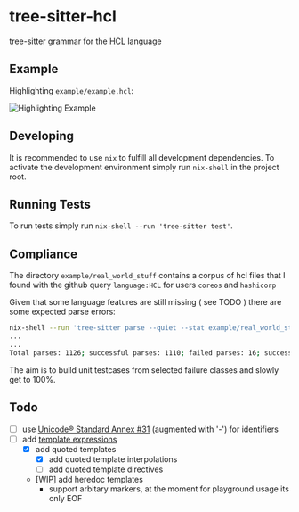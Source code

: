 # tree-sitter-hcl

tree-sitter grammar for the [HCL](https://github.com/hashicorp/hcl/blob/main/hclsyntax/spec.md) language

## Example

Highlighting `example/example.hcl`:

![Highlighting Example](https://i.imgur.com/4XFVNVT.png)

## Developing

It is recommended to use `nix` to fulfill all development dependencies. To activate the development environment simply run `nix-shell` in the project root.

## Running Tests

To run tests simply run `nix-shell --run 'tree-sitter test'`.

## Compliance

The directory `example/real_world_stuff` contains a corpus of hcl files that I found with the github query `language:HCL` for users `coreos` and `hashicorp`

Given that some language features are still missing ( see TODO ) there are some expected parse errors:

```bash
nix-shell --run 'tree-sitter parse --quiet --stat example/real_world_stuff/*/*'
...
...
Total parses: 1126; successful parses: 1110; failed parses: 16; success percentage: 98.58%

```

The aim is to build unit testcases from selected failure classes and slowly get to 100%. 


## Todo

* [ ] use [Unicode® Standard Annex #31](https://www.unicode.org/reports/tr31/) (augmented with '-') for identifiers
* [ ] add [template expressions](https://github.com/hashicorp/hcl/blob/main/hclsyntax/spec.md#template-expressions)
  * [x] add quoted templates
    * [x] add quoted template interpolations
    * [ ] add quoted template directives
  * [WIP] add heredoc templates
    * support arbitary markers, at the moment for playground usage its only EOF

